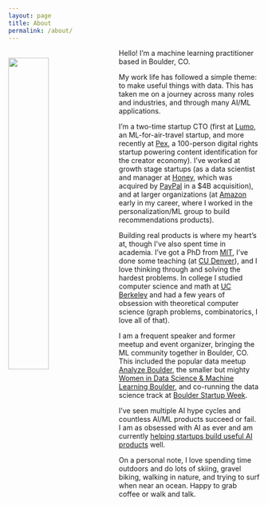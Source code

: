 ```yaml
---
layout: page
title: About
permalink: /about/
---
```


<img style="float: left; margin-top: 18px; margin-right: 20px; width:40%;" src="/images/diana_wlp.jpg"/>

Hello! I’m a machine learning practitioner based in Boulder, CO.

My work life has followed a simple theme: to make useful things with data. This has taken me on a journey across many roles and industries, and through many AI/ML applications. 

I’m a two-time startup CTO (first at [Lumo](https://thinklumo.com), an ML-for-air-travel startup, and more recently at [Pex](https://pex.com/), a 100-person digital rights startup powering content identification for the creator economy). I’ve worked at growth stage startups (as a data scientist and manager at [Honey](https://www.joinhoney.com/), which was acquired by [PayPal](https://www.paypal.com/us/home) in a $4B acquisition), and at larger organizations (at [Amazon](https://www.amazon.com/) early in my career, where I worked in the personalization/ML group to build recommendations products).

Building real products is where my heart’s at, though I've also spent time in academia. I’ve got a PhD from [MIT](http://www.mit.edu/~orc/), I’ve done some teaching (at [CU Denver](https://www.ucdenver.edu/)), and I love thinking through and solving the hardest problems. In college I studied computer science and math at [UC Berkeley](https://www.berkeley.edu/) and had a few years of obsession with theoretical computer science (graph problems, combinatorics, I love all of that).

I am a frequent speaker and former meetup and event organizer, bringing the ML community together in Boulder, CO. This included the popular data meetup [Analyze Boulder](http://http://www.meetup.com/Analyze-Boulder/), the smaller but mighty [Women in Data Science & Machine Learning Boulder](https://www.meetup.com/Boulder-Women-in-Machine-Learning-and-Data-Science/), and co-running the data science track at [Boulder Startup Week](https://boulderstartupweek.com/).

I’ve seen multiple AI hype cycles and countless AI/ML products succeed or fail. I am as obsessed with AI as ever and am currently [helping startups build useful AI products](advising.md) well.

On a personal note, I love spending time outdoors and do lots of skiing, gravel biking, walking in nature, and trying to surf when near an ocean. Happy to grab coffee or walk and talk.

